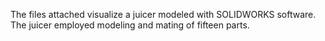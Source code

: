 The files attached visualize a juicer modeled with SOLIDWORKS software. The juicer employed modeling and mating of fifteen parts. 
